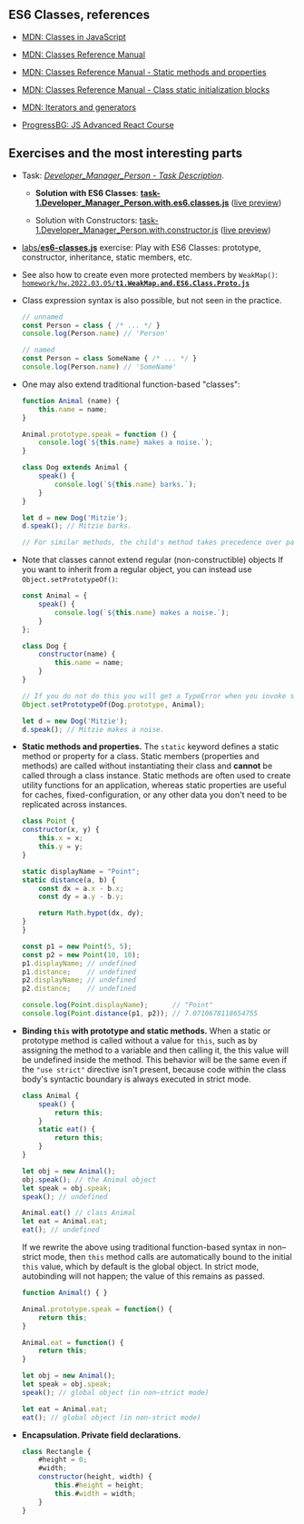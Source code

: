 ## ES6 Classes, references

* [MDN: Classes in JavaScript](https://developer.mozilla.org/en-US/docs/Learn/JavaScript/Objects/Classes_in_JavaScript)
  
* [MDN: Classes Reference Manual](https://developer.mozilla.org/en-US/docs/Web/JavaScript/Reference/Classes)

* [MDN: Classes Reference Manual - Static methods and properties](https://developer.mozilla.org/en-US/docs/Web/JavaScript/Reference/Classes#static_methods_and_properties)

* [MDN: Classes Reference Manual - Class static initialization blocks](https://developer.mozilla.org/en-US/docs/Web/JavaScript/Reference/Classes/Class_static_initialization_blocks)
  
* [MDN: Iterators and generators](https://developer.mozilla.org/en-US/docs/Web/JavaScript/Guide/Iterators_and_Generators)
  
  
* [ProgressBG: JS Advanced React Course](https://wwwcourses.github.io/ProgressBG-JS-Advanced-React-Slides/pages/themes/newES6syntax/newES6syntax.html#/22)
  

## Exercises and the most interesting parts

* Task: [*Developer_Manager_Person - Task Description*](https://wwwcourses.github.io/ProgressBG-JS-Advanced-React-Slides/pages/themes/prototypalInheritance/prototypalInheritance.html#/DeveloperManagerPersonTaskDescription).


  * **Solution with ES6 Classes**: [**task-1.Developer_Manager_Person.with.es6.classes.js**](../../homework/hw.2022.03.13/task-1.Developer_Manager_Person.with.es6.classes.js) ([live preview](https://metalevel-tech.github.io/js_homework/homework/hw.2022.03.13/task-1.Developer_Manager_Person.with.es6.classes.html))

  * Solution with Constructors: [task-1.Developer_Manager_Person.with.constructor.js](../../homework/hw.2022.03.13/task-1.Developer_Manager_Person.with.constructor.js) ([live preview](https://metalevel-tech.github.io/js_homework/homework/hw.2022.03.13/task-1.Developer_Manager_Person.with.constructor.html))

* [labs/**es6-classes.js**](../../labs/es6-classes.js) exercise: Play with ES6 Classes: prototype, constructor, inheritance, static members, etc.

* See also how to create even more protected members by `WeakMap()`: [`homework/hw.2022.03.05/`](../../homework/hw.2022.03.05)[**`t1.WeakMap.and.ES6.Class.Proto.js`**](../../homework/hw.2022.03.05/t1.WeakMap.and.ES6.Class.Proto.js)

* Class expression syntax is also possible, but not seen in the practice.

    ```js
    // unnamed
    const Person = class { /* ... */ }
    console.log(Person.name) // 'Person'

    // named
    const Person = class SomeName { /* ... */ }
    console.log(Person.name) // 'SomeName'
    ```

* One may also extend traditional function-based "classes":

    ```js
    function Animal (name) {
        this.name = name;
    }

    Animal.prototype.speak = function () {
        console.log(`${this.name} makes a noise.`);
    }

    class Dog extends Animal {
        speak() {
            console.log(`${this.name} barks.`);
        }
    }

    let d = new Dog('Mitzie');
    d.speak(); // Mitzie barks.

    // For similar methods, the child's method takes precedence over parent's method
    ```

* Note that classes cannot extend regular (non-constructible) objects If you want to inherit from a regular object, you can instead use `Object.setPrototypeOf()`:

    ```js
    const Animal = {
        speak() {
            console.log(`${this.name} makes a noise.`);
        }
    };

    class Dog {
        constructor(name) {
            this.name = name;
        }
    }

    // If you do not do this you will get a TypeError when you invoke speak
    Object.setPrototypeOf(Dog.prototype, Animal);

    let d = new Dog('Mitzie');
    d.speak(); // Mitzie makes a noise.

    ```
* **Static methods and properties.** The `static` keyword defines a static method or property for a class. Static members (properties and methods) are called without instantiating their class and **cannot** be called through a class instance. Static methods are often used to create utility functions for an application, whereas static properties are useful for caches, fixed-configuration, or any other data you don't need to be replicated across instances.

    ```js
    class Point {
    constructor(x, y) {
        this.x = x;
        this.y = y;
    }

    static displayName = "Point";
    static distance(a, b) {
        const dx = a.x - b.x;
        const dy = a.y - b.y;

        return Math.hypot(dx, dy);
    }
    }

    const p1 = new Point(5, 5);
    const p2 = new Point(10, 10);
    p1.displayName; // undefined
    p1.distance;    // undefined
    p2.displayName; // undefined
    p2.distance;    // undefined

    console.log(Point.displayName);      // "Point"
    console.log(Point.distance(p1, p2)); // 7.0710678118654755
    ```

* **Binding `this` with prototype and static methods.** When a static or prototype method is called without a value for `this`, such as by assigning the method to a variable and then calling it, the this value will be undefined inside the method. This behavior will be the same even if the `"use strict"` directive isn't present, because code within the class body's syntactic boundary is always executed in strict mode.

    ```js
    class Animal {
        speak() {
            return this;
        }
        static eat() {
            return this;
        }
    }

    let obj = new Animal();
    obj.speak(); // the Animal object
    let speak = obj.speak;
    speak(); // undefined

    Animal.eat() // class Animal
    let eat = Animal.eat;
    eat(); // undefined
    ```

    If we rewrite the above using traditional function-based syntax in non–strict mode, then `this` method calls are automatically bound to the initial `this` value, which by default is the global object. In strict mode, autobinding will not happen; the value of this remains as passed.

    ```js
    function Animal() { }

    Animal.prototype.speak = function() {
        return this;
    }

    Animal.eat = function() {
        return this;
    }

    let obj = new Animal();
    let speak = obj.speak;
    speak(); // global object (in non–strict mode)

    let eat = Animal.eat;
    eat(); // global object (in non-strict mode)
    ```

* **Encapsulation. Private field declarations.**

    ```js
    class Rectangle {
        #height = 0;
        #width;
        constructor(height, width) {
            this.#height = height;
            this.#width = width;
        }
    }
    ```